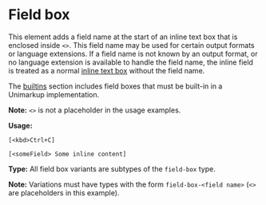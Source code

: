 # Field box

This element adds a field name at the start of an inline text box that is enclosed inside `<>`.
This field name may be used for certain output formats or language extensions.
If a field name is not known by an output format, or no language extension is available to handle the field name, the inline field
is treated as a normal [inline text box](/markup/inlines/boxes/text-box.md) without the field name.

The [builtins](/markup/inlines/boxes/field-box/builtins.md) section includes field boxes that must be built-in in a Unimarkup implementation.

**Note:** `<>` is not a placeholder in the usage examples.

**Usage:**

```
[<kbd>Ctrl+C]

[<someField> Some inline content]
```

**Type:** All field box variants are subtypes of the `field-box` type.

**Note:** Variations must have types with the form `field-box-<field name>` (`<>` are placeholders in this example).
